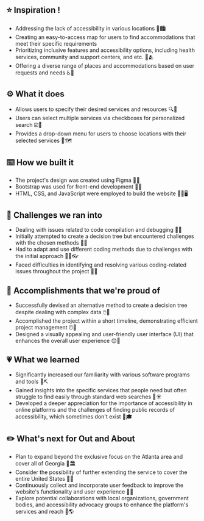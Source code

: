 ## ⭐ Inspiration !
* Addressing the lack of accessibility in various locations 💼🏙️
* Creating an easy-to-access map for users to find accommodations that meet their specific requirements
* Prioritizing inclusive features and accessibility options, including health services, community and support centers, and etc. 🏥🫂
* Offering a diverse range of places and accommodations based on user requests and needs ♿🩼

## ⚙️ What it does
* Allows users to specify their desired services and resources 🔍🧐
* Users can select multiple services via checkboxes for personalized search ☑️🧑
* Provides a drop-down menu for users to choose locations with their selected services 📌🗺️
  
## ⌨️ How we built it
* The project's design was created using Figma 🤩✨
* Bootstrap was used for front-end development 🥾📏
* HTML, CSS, and JavaScript were employed to build the website 🧑‍💻🖥️

## 🤔 Challenges we ran into
* Dealing with issues related to code compilation and debugging 🐞🐛
* Initially attempted to create a decision tree but encountered challenges with the chosen methods 🌳🍃
* Had to adapt and use different coding methods due to challenges with the initial approach 🙋‍♂️👓
* Faced difficulties in identifying and resolving various coding-related issues throughout the project 🧩📓

## 🥇 Accomplishments that we're proud of
* Successfully devised an alternative method to create a decision tree despite dealing with complex data 🖱️💾
* Accomplished the project within a short timeline, demonstrating efficient project management ⏰📆
* Designed a visually appealing and user-friendly user interface (UI) that enhances the overall user experience 😊📄

## 💗 What we learned
* Significantly increased our familiarity with various software programs and tools 🔨⛏️
* Gained insights into the specific services that people need but often struggle to find easily through standard web searches 🌃☀️
* Developed a deeper appreciation for the importance of accessibility in online platforms and the challenges of finding public records of accessibility, which sometimes don't exist 🏫🎓

## ✏️ What's next for Out and About
* Plan to expand beyond the exclusive focus on the Atlanta area and cover all of Georgia 🍑🏛️
* Consider the possibility of further extending the service to cover the entire United States 🗿🗽
* Continuously collect and incorporate user feedback to improve the website's functionality and user experience 👥😸
* Explore potential collaborations with local organizations, government bodies, and accessibility advocacy groups to enhance the platform's services and reach 👤🌎

